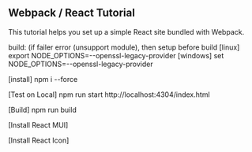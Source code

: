 ## Webpack / React Tutorial

This tutorial helps you set up a simple React site bundled with Webpack.

build: (if failer error (unsupport module), then setup before build
[linux] export NODE_OPTIONS=--openssl-legacy-provider
[windows] set NODE_OPTIONS=--openssl-legacy-provider

[install]
npm i --force

[Test on Local]
npm run start
http://localhost:4304/index.html

[Build]
npm run build


[Install React MUI]


[Install React Icon]